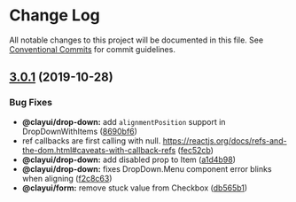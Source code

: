 # Change Log

All notable changes to this project will be documented in this file.
See [Conventional Commits](https://conventionalcommits.org) for commit guidelines.

## [3.0.1](https://github.com/liferay/clay/tree/master/packages/clay-drop-down/compare/@clayui/drop-down@3.0.0...@clayui/drop-down@3.0.1) (2019-10-28)

### Bug Fixes

-   **@clayui/drop-down:** add `alignmentPosition` support in DropDownWithItems ([8690bf6](https://github.com/liferay/clay/tree/master/packages/clay-drop-down/commit/8690bf6))
-   ref callbacks are first calling with null. https://reactjs.org/docs/refs-and-the-dom.html#caveats-with-callback-refs ([fec52cb](https://github.com/liferay/clay/tree/master/packages/clay-drop-down/commit/fec52cb))
-   **@clayui/drop-down:** add disabled prop to Item ([a1d4b98](https://github.com/liferay/clay/tree/master/packages/clay-drop-down/commit/a1d4b98))
-   **@clayui/drop-down:** fixes DropDown.Menu component error blinks when aligning ([f2c8c63](https://github.com/liferay/clay/tree/master/packages/clay-drop-down/commit/f2c8c63))
-   **@clayui/form:** remove stuck value from Checkbox ([db565b1](https://github.com/liferay/clay/tree/master/packages/clay-drop-down/commit/db565b1))
